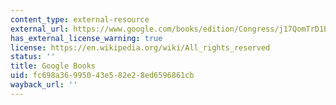 ```yaml
---
content_type: external-resource
external_url: https://www.google.com/books/edition/Congress/j17QomTrD1EC?hl=en&gbpv=1
has_external_license_warning: true
license: https://en.wikipedia.org/wiki/All_rights_reserved
status: ''
title: Google Books
uid: fc698a36-9950-43e5-82e2-8ed6596861cb
wayback_url: ''
---
```

